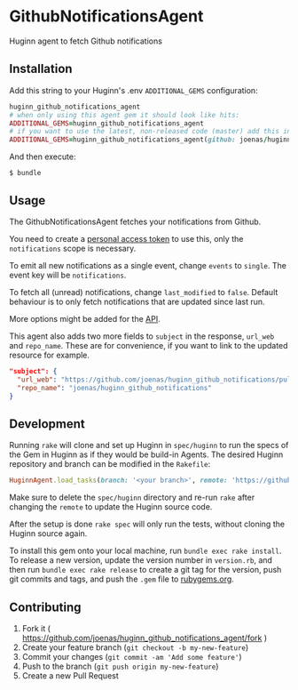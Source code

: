 # GithubNotificationsAgent

Huginn agent to fetch Github notifications

## Installation

Add this string to your Huginn's .env `ADDITIONAL_GEMS` configuration:

```ruby
huginn_github_notifications_agent
# when only using this agent gem it should look like hits:
ADDITIONAL_GEMS=huginn_github_notifications_agent
# if you want to use the latest, non-released code (master) add this instead:
ADDITIONAL_GEMS=huginn_github_notifications_agent(github: joenas/huginn_github_notifications_agent)
```

And then execute:

    $ bundle

## Usage

The GithubNotificationsAgent fetches your notifications from Github.

You need to create a [personal access token](https://github.com/settings/tokens) to use this, only the `notifications` scope is necessary.

To emit all new notifications as a single event, change `events` to `single`. The event key will be `notifications`.

To fetch all (unread) notifications, change `last_modified` to `false`. Default behaviour is to only fetch notifications that are updated since last run.

More options might be added for the [API](https://developer.github.com/v3/activity/notifications/#list-your-notifications).

This agent also adds two more fields to `subject` in the response, `url_web` and `repo_name`. These are for convenience, if you want to link to the updated resource for example.
```json
"subject": {
  "url_web": "https://github.com/joenas/huginn_github_notifications/pull/1234",
  "repo_name": "joenas/huginn_github_notifications"
}
```

## Development

Running `rake` will clone and set up Huginn in `spec/huginn` to run the specs of the Gem in Huginn as if they would be build-in Agents. The desired Huginn repository and branch can be modified in the `Rakefile`:

```ruby
HuginnAgent.load_tasks(branch: '<your branch>', remote: 'https://github.com/<github user>/huginn.git')
```

Make sure to delete the `spec/huginn` directory and re-run `rake` after changing the `remote` to update the Huginn source code.

After the setup is done `rake spec` will only run the tests, without cloning the Huginn source again.

To install this gem onto your local machine, run `bundle exec rake install`. To release a new version, update the version number in `version.rb`, and then run `bundle exec rake release` to create a git tag for the version, push git commits and tags, and push the `.gem` file to [rubygems.org](https://rubygems.org).

## Contributing

1. Fork it ( https://github.com/joenas/huginn_github_notifications_agent/fork )
2. Create your feature branch (`git checkout -b my-new-feature`)
3. Commit your changes (`git commit -am 'Add some feature'`)
4. Push to the branch (`git push origin my-new-feature`)
5. Create a new Pull Request

